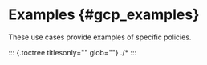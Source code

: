 Examples {#gcp_examples}
========

These use cases provide examples of specific policies.

::: {.toctree titlesonly="" glob=""}
./\*
:::
